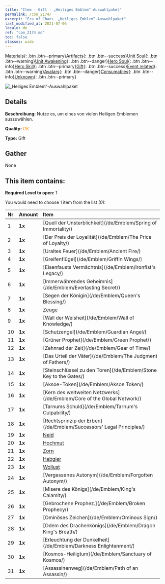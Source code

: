 ```yaml
---
title: "Item - Gift - „Heiliges Emblem“-Auswahlpaket"
permalink: /con_2174/
excerpt: "Era of Chaos  „Heiliges Emblem“-Auswahlpaket"
last_modified_at: 2021-07-06
locale: de
ref: "con_2174.md"
toc: false
classes: wide
---
```

 [Materials](/ItemsDE/){: .btn .btn--primary}[Artifacts](/ItemsDE/Artifacts/){: .btn .btn--success}[Unit Soul](/ItemsDE/UnitSoul/){: .btn .btn--warning}[Unit Awakening](/ItemsDE/UnitAwakening/){: .btn .btn--danger}[Hero Soul](/ItemsDE/HeroSoul/){: .btn .btn--info}[Hero Skill](/ItemsDE/HeroSkill/){: .btn .btn--primary}[Gift](/ItemsDE/Gift/){: .btn .btn--success}[Event related](/ItemsDE/Events/){: .btn .btn--warning}[Avatars](/ItemsDE/Avatars/){: .btn .btn--danger}[Consumables](/ItemsDE/Consumables/){: .btn .btn--info}[Unknown](/ItemsDE/Unknown/){: .btn .btn--primary}

 ![„Heiliges Emblem“-Auswahlpaket](/images/t/i_907089.png)

## Details
 **Beschreibung:** Nutze es, um eines von vielen Heiligen Emblemen auszuwählen.

 **Quality:** <span style="color: #FF8C00">OK</span>

 **Type:** Gift

## Gather

  None

## This item contains:

 **Required Level to open:** 1

 You would need to choose 1 item from the list (0):

  | Nr | Amount |     Item    |
  |:---|:-------|:------------|
  | 1 |  **1x** | [Quell der Unsterblichkeit](/de/Emblem/Spring of Immortality/) |  | 
  | 2 |  **1x** | [Der Preis der Loyalität](/de/Emblem/The Price of Loyalty/) |  | 
  | 3 |  **1x** | [Uraltes Feuer](/de/Emblem/Ancient Fire/) |  | 
  | 4 |  **1x** | [Greifenflügel](/de/Emblem/Griffin Wings/) |  | 
  | 5 |  **1x** | [Eisenfausts Vermächtnis](/de/Emblem/Ironfist's Legacy/) |  | 
  | 6 |  **1x** | [Immerwährendes Geheimnis](/de/Emblem/Everlasting Secret/) |  | 
  | 7 |  **1x** | [Segen der Königin](/de/Emblem/Queen's Blessing/) |  | 
  | 8 |  **1x** | [Zeuge](/de/Emblem/Witness/) |  | 
  | 9 |  **1x** | [Wall der Weisheit](/de/Emblem/Wall of Knowledge/) |  | 
  | 10 |  **1x** | [Schutzengel](/de/Emblem/Guardian Angel/) |  | 
  | 11 |  **1x** | [Grüner Prophet](/de/Emblem/Green Prophet/) |  | 
  | 12 |  **1x** | [Zahnrad der Zeit](/de/Emblem/Gear of Time/) |  | 
  | 13 |  **1x** | [Das Urteil der Väter](/de/Emblem/The Judgment of Fathers/) |  | 
  | 14 |  **1x** | [Steinschlüssel zu den Toren](/de/Emblem/Stone Key to the Gates/) |  | 
  | 15 |  **1x** | [Aksoe-Token](/de/Emblem/Aksoe Token/) |  | 
  | 16 |  **1x** | [Kern des weltweiten Netzwerks](/de/Emblem/Core of the Global Network/) |  | 
  | 17 |  **1x** | [Tarnums Schuld](/de/Emblem/Tarnum's Culpability/) |  | 
  | 18 |  **1x** | [Rechtsprinzip der Erben](/de/Emblem/Successors' Legal Principles/) |  | 
  | 19 |  **1x** | [Neid](/de/Emblem/Jealousy/) |  | 
  | 20 |  **1x** | [Hochmut](/de/Emblem/Arrogance/) |  | 
  | 21 |  **1x** | [Zorn](/de/Emblem/Anger/) |  | 
  | 22 |  **1x** | [Habgier](/de/Emblem/Greed/) |  | 
  | 23 |  **1x** | [Wollust](/de/Emblem/Lust/) |  | 
  | 24 |  **1x** | [Vergessenes Autonym](/de/Emblem/Forgotten Autonym/) |  | 
  | 25 |  **1x** | [Misere des Königs](/de/Emblem/King's Calamity/) |  | 
  | 26 |  **1x** | [Gebrochene Prophez.](/de/Emblem/Broken Prophecy/) |  | 
  | 27 |  **1x** | [Ominöses Zeichen](/de/Emblem/Ominous Sign/) |  | 
  | 28 |  **1x** | [Odem des Drachenkönigs](/de/Emblem/Dragon King's Breath/) |  | 
  | 29 |  **1x** | [Erleuchtung der Dunkelheit](/de/Emblem/Darkness Enlightenment/) |  | 
  | 30 |  **1x** | [Kosmos-Heiligtum](/de/Emblem/Sanctuary of Kosmos/) |  | 
  | 31 |  **1x** | [Assassinenweg](/de/Emblem/Path of an Assassin/) |  | 
